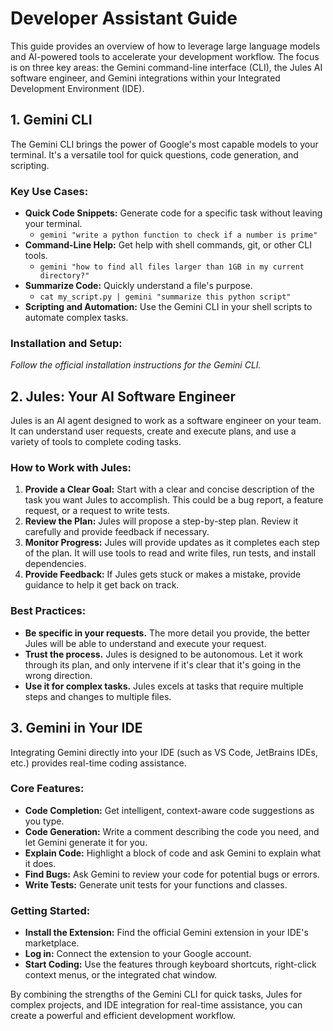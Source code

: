 # Developer Assistant Guide

This guide provides an overview of how to leverage large language models and AI-powered tools to accelerate your development workflow. The focus is on three key areas: the Gemini command-line interface (CLI), the Jules AI software engineer, and Gemini integrations within your Integrated Development Environment (IDE).

## 1. Gemini CLI

The Gemini CLI brings the power of Google's most capable models to your terminal. It's a versatile tool for quick questions, code generation, and scripting.

### Key Use Cases:

*   **Quick Code Snippets:** Generate code for a specific task without leaving your terminal.
    *   `gemini "write a python function to check if a number is prime"`
*   **Command-Line Help:** Get help with shell commands, git, or other CLI tools.
    *   `gemini "how to find all files larger than 1GB in my current directory?"`
*   **Summarize Code:** Quickly understand a file's purpose.
    *   `cat my_script.py | gemini "summarize this python script"`
*   **Scripting and Automation:** Use the Gemini CLI in your shell scripts to automate complex tasks.

### Installation and Setup:

*Follow the official installation instructions for the Gemini CLI.*

## 2. Jules: Your AI Software Engineer

Jules is an AI agent designed to work as a software engineer on your team. It can understand user requests, create and execute plans, and use a variety of tools to complete coding tasks.

### How to Work with Jules:

1.  **Provide a Clear Goal:** Start with a clear and concise description of the task you want Jules to accomplish. This could be a bug report, a feature request, or a request to write tests.
2.  **Review the Plan:** Jules will propose a step-by-step plan. Review it carefully and provide feedback if necessary.
3.  **Monitor Progress:** Jules will provide updates as it completes each step of the plan. It will use tools to read and write files, run tests, and install dependencies.
4.  **Provide Feedback:** If Jules gets stuck or makes a mistake, provide guidance to help it get back on track.

### Best Practices:

*   **Be specific in your requests.** The more detail you provide, the better Jules will be able to understand and execute your request.
*   **Trust the process.** Jules is designed to be autonomous. Let it work through its plan, and only intervene if it's clear that it's going in the wrong direction.
*   **Use it for complex tasks.** Jules excels at tasks that require multiple steps and changes to multiple files.

## 3. Gemini in Your IDE

Integrating Gemini directly into your IDE (such as VS Code, JetBrains IDEs, etc.) provides real-time coding assistance.

### Core Features:

*   **Code Completion:** Get intelligent, context-aware code suggestions as you type.
*   **Code Generation:** Write a comment describing the code you need, and let Gemini generate it for you.
*   **Explain Code:** Highlight a block of code and ask Gemini to explain what it does.
*   **Find Bugs:** Ask Gemini to review your code for potential bugs or errors.
*   **Write Tests:** Generate unit tests for your functions and classes.

### Getting Started:

*   **Install the Extension:** Find the official Gemini extension in your IDE's marketplace.
*   **Log in:** Connect the extension to your Google account.
*   **Start Coding:** Use the features through keyboard shortcuts, right-click context menus, or the integrated chat window.

By combining the strengths of the Gemini CLI for quick tasks, Jules for complex projects, and IDE integration for real-time assistance, you can create a powerful and efficient development workflow.
